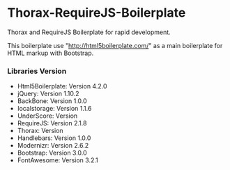 Thorax-RequireJS-Boilerplate
============================

Thorax and RequireJS Boilerplate for rapid development.

This boilerplate use "http://html5boilerplate.com/" as a main boilerplate for HTML markup with Bootstrap.

### Libraries Version

* Html5Boilerplate: Version 4.2.0
* jQuery: Version 1.10.2
* BackBone: Version 1.0.0
* localstorage: Version 1.1.6
* UnderScore: Version
* RequireJS: Version 2.1.8
* Thorax: Version
* Handlebars: Version 1.0.0
* Modernizr: Version 2.6.2
* Bootstrap: Version 3.0.0
* FontAwesome: Version 3.2.1
